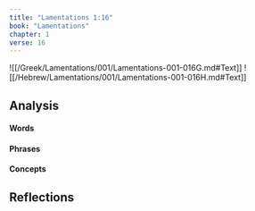 ```yaml
---
title: "Lamentations 1:16"
book: "Lamentations"
chapter: 1
verse: 16
---
```

![[/Greek/Lamentations/001/Lamentations-001-016G.md#Text]]
![[/Hebrew/Lamentations/001/Lamentations-001-016H.md#Text]]

## Analysis

#### Words

#### Phrases

#### Concepts

## Reflections

